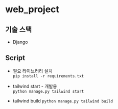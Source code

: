 # web_project

## 기술 스택
* Django

## Script
* 필요 라이브러리 설치   
`pip install -r requirements.txt`

* tailwind start - 개발용  
`python manage.py tailwind start`

* tailwind build 
`python manage.py tailwind build`